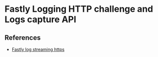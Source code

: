 # Fastly Logging HTTP challenge and Logs capture API

## References

-   [Fastly log streaming https](https://docs.fastly.com/en/guides/log-streaming-https)
